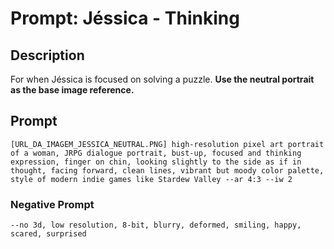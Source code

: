 # Prompt: Jéssica - Thinking

## Description
For when Jéssica is focused on solving a puzzle. **Use the neutral portrait as the base image reference.**

## Prompt

```
[URL_DA_IMAGEM_JESSICA_NEUTRAL.PNG] high-resolution pixel art portrait of a woman, JRPG dialogue portrait, bust-up, focused and thinking expression, finger on chin, looking slightly to the side as if in thought, facing forward, clean lines, vibrant but moody color palette, style of modern indie games like Stardew Valley --ar 4:3 --iw 2
```

### Negative Prompt

```
--no 3d, low resolution, 8-bit, blurry, deformed, smiling, happy, scared, surprised
```